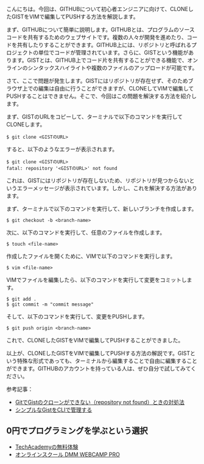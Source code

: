 <!--
title:   【解決】cloneしたgistをvimで編集してpushする方法
tags:    GitHub,gist
id:      9a0425e26cc6e51d6e05
private: false
-->


こんにちは。今回は、GITHUBについて初心者エンジニアに向けて、CLONEしたGISTをVIMで編集してPUSHする方法を解説します。

まず、GITHUBについて簡単に説明します。GITHUBとは、プログラムのソースコードを共有するためのウェブサイトです。複数の人々が開発を進めたり、コードを共有したりすることができます。GITHUB上には、リポジトリと呼ばれるプロジェクトの単位でコードが管理されています。さらに、GISTという機能があります。GISTとは、GITHUB上でコード片を共有することができる機能で、オンラインのシンタックスハイライトや複数のファイルのアップロードが可能です。

さて、ここで問題が発生します。GISTにはリポジトリが存在せず、そのためブラウザ上での編集は自由に行うことができますが、CLONEしてVIMで編集してPUSHすることはできません。そこで、今回はこの問題を解決する方法を紹介します。

まず、GISTのURLをコピーして、ターミナルで以下のコマンドを実行してCLONEします。

```
$ git clone <GISTのURL>
```

すると、以下のようなエラーが表示されます。

```
$ git clone <GISTのURL>
fatal: repository '<GISTのURL>' not found
```

これは、GISTにはリポジトリが存在しないため、リポジトリが見つからないというエラーメッセージが表示されています。しかし、これを解決する方法があります。

まず、ターミナルで以下のコマンドを実行して、新しいブランチを作成します。

```
$ git checkout -b <branch-name>
```

次に、以下のコマンドを実行して、任意のファイルを作成します。

```
$ touch <file-name>
```

作成したファイルを開くために、VIMで以下のコマンドを実行します。

```
$ vim <file-name>
```

VIMでファイルを編集したら、以下のコマンドを実行して変更をコミットします。

```
$ git add .
$ git commit -m "commit message"
```

そして、以下のコマンドを実行して、変更をPUSHします。

```
$ git push origin <branch-name>
```

これで、CLONEしたGISTをVIMで編集してPUSHすることができました。

以上が、CLONEしたGISTをVIMで編集してPUSHする方法の解説です。GISTという特殊な形式であっても、ターミナルから編集することで自由に編集することができます。GITHUBのアカウントを持っている人は、ぜひ自分で試してみてください。

参考記事：
- [GitでGistのクローンができない（repository not found）ときの対処法](https://zenn.dev/nyoro/articles/git-gist-not-found)
- [シンプルなGistをCLIで管理する](https://tingoha.github.io/til/20200211_gist_cli/)

## 0円でプログラミングを学ぶという選択
- [TechAcademyの無料体験](//af.moshimo.com/af/c/click?a_id=2612475&amp;p_id=1555&amp;pc_id=2816&amp;pl_id=22706&amp;url=https%3A%2F%2Ftechacademy.jp%2Fhtmlcss-trial%3Futm_source%3Dmoshimo%26utm_medium%3Daffiliate%26utm_campaign%3Dtextad)
- [オンラインスクール DMM WEBCAMP PRO](//af.moshimo.com/af/c/click?a_id=2612482&amp;p_id=1363&amp;pc_id=2297&amp;pl_id=39999&amp;guid=ON)
